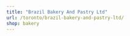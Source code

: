 ```yaml
---
title: "Brazil Bakery And Pastry Ltd"
url: /toronto/brazil-bakery-and-pastry-ltd/
shop: bakery
---
```

